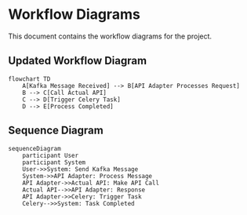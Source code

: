 # Workflow Diagrams

This document contains the workflow diagrams for the project.

## Updated Workflow Diagram
```mermaid
flowchart TD
    A[Kafka Message Received] --> B[API Adapter Processes Request]
    B --> C[Call Actual API]
    C --> D[Trigger Celery Task]
    D --> E[Process Completed]
```

## Sequence Diagram
```mermaid
sequenceDiagram
    participant User
    participant System
    User->>System: Send Kafka Message
    System->>API Adapter: Process Message
    API Adapter->>Actual API: Make API Call
    Actual API-->>API Adapter: Response
    API Adapter->>Celery: Trigger Task
    Celery-->>System: Task Completed
```
